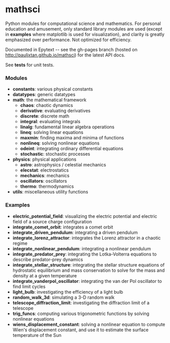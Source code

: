 mathsci
========
Python modules for computational science and mathematics. For personal education and amusement, only standard library modules are used (except in __examples__ where matplotlib is used for visualization), and clarity is greatly emphasized over performance. Not optimized for efficiency.

Documented in Epytext -- see the gh-pages branch (hosted on http://pauljxtan.github.io/mathsci) for the latest API docs.

See __tests__ for unit tests.

### Modules ###
* __constants__: various physical constants
* __datatypes__: generic datatypes
* __math__: the mathematical framework
    * __chaos__: chaotic dynamics
    * __derivative__: evaluating derivatives
    * __discrete__: discrete math
    * __integral__: evaluating integrals
    * __linalg__: fundamental linear algebra operations
    * __lineq__: solving linear equations
    * __maxmin__: finding maxima and minima of functions
    * __nonlineq__: solving nonlinear equations
    * __odeint__: integrating ordinary differential equations
    * __stochastic__: stochastic processes
* __physics__: physical applications
    * __astro__: astrophysics / celestial mechanics
    * __elecstat__: electrostatics
    * __mechanics__: mechanics
    * __oscillators__: oscillators
    * __thermo__: thermodynamics
* __utils__: miscellaneous utility functions

### Examples ###
* __electric_potential_field__: visualizing the electric potential and electric field of a source charge configuration
* __integrate_comet_orbit__: integrates a comet orbit
* __integrate_driven_pendulum__: integrating a driven pendulum
* __integrate_lorenz_attractor__: integrates the Lorenz attractor in a chaotic regime
* __integrate_nonlinear_pendulum__: integrating a nonlinear pendulum
* __integrate_predator_prey__: integrating the Lotka-Volterra equations to describe predator-prey dynamics
* __integrate_stellar_structure__: integrating the stellar structure equations of hydrostatic equilibrium and mass conservation to solve for the mass and density at a given temperature
* __integrate_vanderpol_oscillator__: integrating the van der Pol oscillator to find limit cycles
* __light_bulb__: investigating the efficiency of a light bulb
* __random_walk_3d__: simulating a 3-D random walk
* __telescope_diffraction_limit__: investigating the diffraction limit of a telescope
* __trig_funcs__: computing various trigonometric functions by solving nonlinear equations
* __wiens_displacement_constant__: solving a nonlinear equation to compute Wien's displacement constant, and use it to estimate the surface temperature of the Sun

